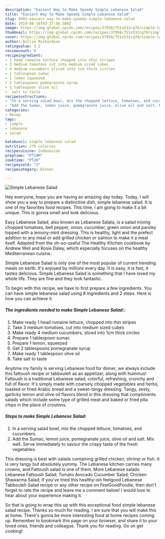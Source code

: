 ```yaml
---
description: "Easiest Way to Make Speedy Simple Lebanese Salad"
title: "Easiest Way to Make Speedy Simple Lebanese Salad"
slug: 6902-easiest-way-to-make-speedy-simple-lebanese-salad
date: 2019-08-18T03:37:56.588Z
image: https://img-global.cpcdn.com/recipes/37958/751x532cq70/simple-lebanese-salad-recipe-main-photo.jpg
thumbnail: https://img-global.cpcdn.com/recipes/37958/751x532cq70/simple-lebanese-salad-recipe-main-photo.jpg
cover: https://img-global.cpcdn.com/recipes/37958/751x532cq70/simple-lebanese-salad-recipe-main-photo.jpg
author: Dollie Richardson
ratingvalue: 3.2
reviewcount: 9
recipeingredient:
- 1 head romaine lettuce chopped into thin stripes
- 3 medium tomatoes cut into medium sized cubes
- 4 medium cucumbers sliced into 1cm thick circles
- 1 tablespoon sumac
- 1 lemon squeezed
- 2 tablespoons pomegranate syrup
- 1 tablespoon olive oil
-  salt to taste
recipeinstructions:
- "In a serving salad bowl, mix the chopped lettuce, tomatoes, and cucumbers."
- "Add the Sumac, lemon juice, pomegranate juice, olive oil and salt. Mix well. Serve immediately to savour the crispy taste of the fresh vegetables."
categories:
- Resep
tags:
- simple
- lebanese
- salad

katakunci: simple lebanese salad
nutrition: 279 calories
recipecuisine: Indonesian
preptime: "PT19M"
cooktime: "PT2H"
recipeyield: "3"
recipecategory: Dinner

---
```



![Simple Lebanese Salad](https://img-global.cpcdn.com/recipes/37958/751x532cq70/simple-lebanese-salad-recipe-main-photo.jpg)

Hey everyone, hope you are having an amazing day today. Today, I will show you a way to prepare a distinctive dish, simple lebanese salad. It is one of my favorites food recipes. This time, I am going to make it a bit unique. This is gonna smell and look delicious.

Easy Lebanese Salad, also known as Lebanese Salata, is a salad mixing chopped tomatoes, bell pepper, onion, cucumber, green onion and parsley topped with a lemony-mint dressing. This is healthy, light and the prefect addition to any meal or add grilled chicken or salmon to make it a meal itself. Adapted from the oh-so-useful The Healthy Kitchen cookbook by Andrew Weil and Rosie Daley, which especially focuses on the healthy Mediterranean cuisine.

Simple Lebanese Salad is only one of the most popular of current trending meals on earth. It's enjoyed by millions every day. It is easy, it is fast, it tastes delicious. Simple Lebanese Salad is something that I have loved my whole life. They are fine and they look fantastic.


To begin with this recipe, we have to first prepare a few ingredients. You can have simple lebanese salad using 8 ingredients and 2 steps. Here is how you can achieve it.

##### The ingredients needed to make Simple Lebanese Salad::

1. Make ready 1 head romaine lettuce, chopped into thin stripes
1. Take 3 medium tomatoes, cut into medium sized cubes
1. Make ready 4 medium cucumbers, sliced into 1cm thick circles
1. Prepare 1 tablespoon sumac
1. Prepare 1 lemon, squeezed
1. Get 2 tablespoons pomegranate syrup
1. Make ready 1 tablespoon olive oil
1. Take  salt to taste


Anytime my family is serving Lebanese food for dinner, we always include this fattoush recipe or tabbouleh as an appetizer, along with hummus! Fattoush is a traditional Lebanese salad, colorful, refreshing, crunchy and full of flavor. It&#39;s simply made with coarsely chopped vegetables and herbs, toasted or fried Arabic bread and a sweet-tangy dressing. Tangy, zesty, garlicky lemon and olive oil flavors blend in this dressing that compliments salads which include some type of grilled meat and baked or fried pita chips in the place of croutons. 

##### Steps to make Simple Lebanese Salad:

1. In a serving salad bowl, mix the chopped lettuce, tomatoes, and cucumbers.
1. Add the Sumac, lemon juice, pomegranate juice, olive oil and salt. Mix well. Serve immediately to savour the crispy taste of the fresh vegetables.


This dressing is best with salads containing grilled chicken, shrimp or fish. It is very tangy but absolutely yummy. The Lebanese kitchen carries many crowns, and Fattoush salad is one of them. More Lebanese salads: Lebanese Fattoush Salad; Tomato Avocado Cucumber Salad; Chicken Shawarma Salad; If you&#39;ve tried this healthy-ish feelgood Lebanese Tabbouleh Salad recipe or any other recipe on FeelGoodFoodie, then don&#39;t forget to rate the recipe and leave me a comment below! I would love to hear about your experience making it. 

So that is going to wrap this up with this exceptional food simple lebanese salad recipe. Thanks so much for reading. I am sure that you will make this at home. There's gonna be more interesting food at home recipes coming up. Remember to bookmark this page on your browser, and share it to your loved ones, friends and colleague. Thank you for reading. Go on get cooking!
